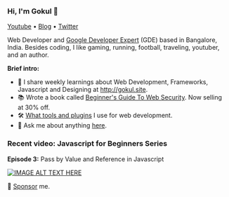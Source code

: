 ### Hi, I'm Gokul 👋

[Youtube](https://bit.ly/SubscribeToGokul) • [Blog](https://gokul.site) • [Twitter](https://twitter.com/gokul_i)

Web Developer and [Google Developer Expert](https://developers.google.com/community/experts/directory/profile/profile-gokulakrishnan_kalaikovan) (GDE) based in Bangalore, India. Besides coding, I like gaming, running, football, traveling, youtuber, and an author.

**Brief intro:**

- 📩 I share weekly learnings about Web Development, Frameworks, Javascript and Designing at http://gokul.site.
- 📚 Wrote a book called [Beginner's Guide To Web Security](https://gokul.site/book). Now selling at 30% off.
- 🛠 [What tools and plugins](http://gokul.site/uses) I use for web development.
- 💬 Ask me about anything [here](https://github.com/gokulkrishh/gokulkrishh/issues).

### **Recent video:** Javascript for Beginners Series

**Episode 3:** Pass by Value and Reference in Javascript

[![IMAGE ALT TEXT HERE](https://img.youtube.com/vi/zTl-pXoMmx0/0.jpg)](https://www.youtube.com/watch?v=zTl-pXoMmx0)

🔗 [Sponsor](https://www.paypal.me/gokulkrishh) me.
